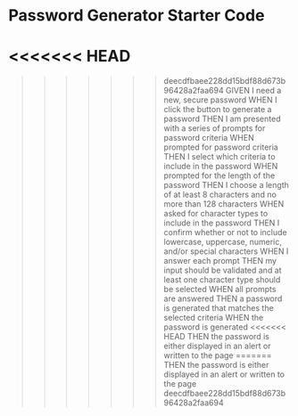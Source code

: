 # Password Generator Starter Code
<<<<<<< HEAD
=======

>>>>>>> deecdfbaee228dd15bdf88d673b96428a2faa694
GIVEN I need a new, secure password
WHEN I click the button to generate a password
THEN I am presented with a series of prompts for password criteria
WHEN prompted for password criteria
THEN I select which criteria to include in the password
WHEN prompted for the length of the password
THEN I choose a length of at least 8 characters and no more than 128 characters
WHEN asked for character types to include in the password
THEN I confirm whether or not to include lowercase, uppercase, numeric, and/or special characters
WHEN I answer each prompt
THEN my input should be validated and at least one character type should be selected
WHEN all prompts are answered
THEN a password is generated that matches the selected criteria
WHEN the password is generated
<<<<<<< HEAD
THEN the password is either displayed in an alert or written to the page
=======
THEN the password is either displayed in an alert or written to the page
>>>>>>> deecdfbaee228dd15bdf88d673b96428a2faa694
